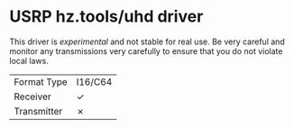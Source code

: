 # USRP hz.tools/uhd driver

This driver is *experimental* and not stable for real use. Be very careful and
monitor any transmissions very carefully to ensure that you do not violate
local laws.

| | |
|-------------|---------|
| Format Type | I16/C64 |
| Receiver    |  ✓      |
| Transmitter |  ✗      |

